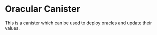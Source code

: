 # Oracular Canister

This is a canister which can be used to deploy oracles and update their values.
